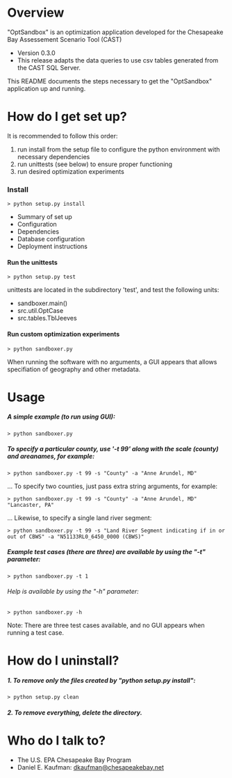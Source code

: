 # Overview

"OptSandbox" is an optimization application developed for
the Chesapeake Bay Assessement Scenario Tool (CAST)

* Version 0.3.0
* This release adapts the data queries to use csv tables
    generated from the CAST SQL Server.

This README documents the steps necessary to get the "OptSandbox"
application up and running.

# How do I get set up?

It is recommended to follow this order:
1) run install from the setup file to configure
the python environment with necessary dependencies
2) run unittests (see below) to ensure proper functioning
3) run desired optimization experiments

### Install

    > python setup.py install


* Summary of set up
* Configuration
* Dependencies
* Database configuration
* Deployment instructions

#### Run the unittests

    > python setup.py test

unittests are located in the subdirectory 'test', and test the following units:
* sandboxer.main()
* src.util.OptCase
* src.tables.TblJeeves

#### Run custom optimization experiments

    > python sandboxer.py

When running the software with no arguments,
a GUI appears that allows specifiation of geography and other metadata.

# Usage

##### A simple example (to run using GUI):

    > python sandboxer.py

##### To specify a particular county, use '-t 99' along with the scale (county) and areanames, for example:

    > python sandboxer.py -t 99 -s "County" -a "Anne Arundel, MD"
... To specify two counties, just pass extra string arguments, for example:

    > python sandboxer.py -t 99 -s "County" -a "Anne Arundel, MD" "Lancaster, PA"

... Likewise, to specify a single land river segment:

    > python sandboxer.py -t 99 -s "Land River Segment indicating if in or out of CBWS" -a "N51133RL0_6450_0000 (CBWS)"

##### Example test cases (there are three) are available by using the "-t" parameter:

    > python sandboxer.py -t 1

###### Help is available by using the "-h" parameter:

    > python sandboxer.py -h

Note:
There are three test cases available, and
no GUI appears when running a test case.

# How do I uninstall?

##### 1. To remove only the files created by "python setup.py install":

    > python setup.py clean

##### 2. To remove everything, delete the directory.

# Who do I talk to? ###

* The U.S. EPA Chesapeake Bay Program
* Daniel E. Kaufman: dkaufman@chesapeakebay.net